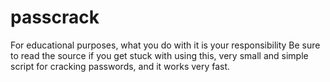# passcrack
For educational purposes, what you do with it is your responsibility
Be sure to read the source if you get stuck with using this, very small and simple script for cracking passwords, and it works very fast.
